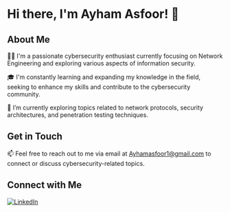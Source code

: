 # Hi there, I'm Ayham Asfoor! 👋

## About Me

👨‍💻 I'm a passionate cybersecurity enthusiast currently focusing on Network Engineering and exploring various aspects of information security.

🎓 I'm constantly learning and expanding my knowledge in the field, seeking to enhance my skills and contribute to the cybersecurity community.

🌱 I’m currently exploring topics related to network protocols, security architectures, and penetration testing techniques.

## Get in Touch

📫 Feel free to reach out to me via email at [Ayhamasfoor1@gmail.com](mailto:Ayhamasfoor1@gmail.com) to connect or discuss cybersecurity-related topics.

## Connect with Me

[![LinkedIn](https://img.shields.io/badge/LinkedIn-Ayham%20Asfoor-blue)](https://www.linkedin.com/in/ayham-asfoor/)
